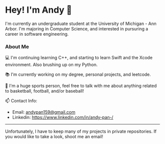 # Hey! I'm Andy 👋

<!--
**andypan1/andypan1** is a ✨ _special_ ✨ repository because its `README.md` (this file) appears on your GitHub profile.

Here are some ideas to get you started:

- 🔭 I’m currently working on ...
- 🌱 I’m currently learning ...
- 👯 I’m looking to collaborate on ...
- 🤔 I’m looking for help with ...
- 💬 Ask me about ...
- 📫 How to reach me: ...
- 😄 Pronouns: ...
- ⚡ Fun fact: ...
-->

I'm currently an undergraduate student at the University of Michigan - Ann Arbor. I'm majoring in Computer Science, and interested in pursuring a career in software engineering.

### About Me
💻 I'm continuing learning C++, and starting to learn Swift and the Xcode environment. Also brushing up on my Python.

📚 I'm currently working on my degree, personal projects, and leetcode.

🏀 I'm a huge sports person, feel free to talk with me about anything related to basketball, football, and/or baseball!

📫 Contact Info:
   - Email: andypan159@gmail.com
   - Linkedin: https://www.linkedin.com/in/andy-pan-/

- - - -
Unfortunately, I have to keep many of my projects in private repositories. If you would like to take a look, shoot me an email!
